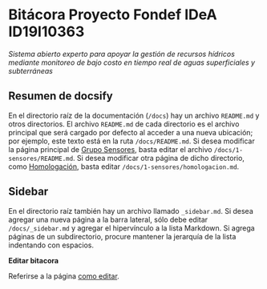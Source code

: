 # Bitácora Proyecto Fondef IDeA ID19I10363
*Sistema abierto experto para apoyar la gestión de recursos hídricos mediante monitoreo de bajo costo en tiempo real de aguas superficiales y subterráneas*

## Resumen de docsify
En el directorio raíz de la documentación (`/docs`) hay un archivo `README.md` y otros directorios. El archivo `README.md` de cada directorio es el archivo principal que será cargado por defecto al acceder a una nueva ubicación; por ejemplo, este texto está en la ruta `/docs/README.md`. Si desea modificar la página principal de [Grupo Sensores](1-sensores/README.md), basta editar el archivo `/docs/1-sensores/README.md`. Si desea modificar otra página de dicho directorio, como [Homologación](1-sensores/homologacion.md), basta editar `/docs/1-sensores/homologacion.md`.

## Sidebar
En el directorio raíz también hay un archivo llamado `_sidebar.md`. Si desea agregar una nueva página a la barra lateral, sólo debe editar `/docs/_sidebar.md` y agregar el hipervínculo a la lista Markdown. Si agrega páginas de un subdirectorio, procure mantener la jerarquía de la lista indentando con espacios.

<b>Editar bitacora</b>

Referirse a la página [como editar](old/como-editar.md).
